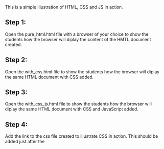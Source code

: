 This is a simple illustration of HTML, CSS and JS in action.

## Step 1:

Open the pure_html.html file with a browser of your choice to show the students how the browser will diplay the content of the HMTL document created.

## Step 2:

Open the with_css.html file to show the students how the browser will diplay the same HTML document with CSS added.

## Step 3:

Open the with_css_js.html file to show the students how the browser will diplay the same HTML document with CSS and JavaScript added.

## Step 4:

Add the link to the css file created to illustrate CSS in action. This should be added just after the <title> element

`<link rel="stylesheet" href="./assets/css/lecture1.css" />`

## Step 5:

Add the link to the javascript file created to illustrate JavaScript in action to the students. This should be added just before the closing <body> tag.

` <script src="./assets/js/lecture1.js"></script>`
